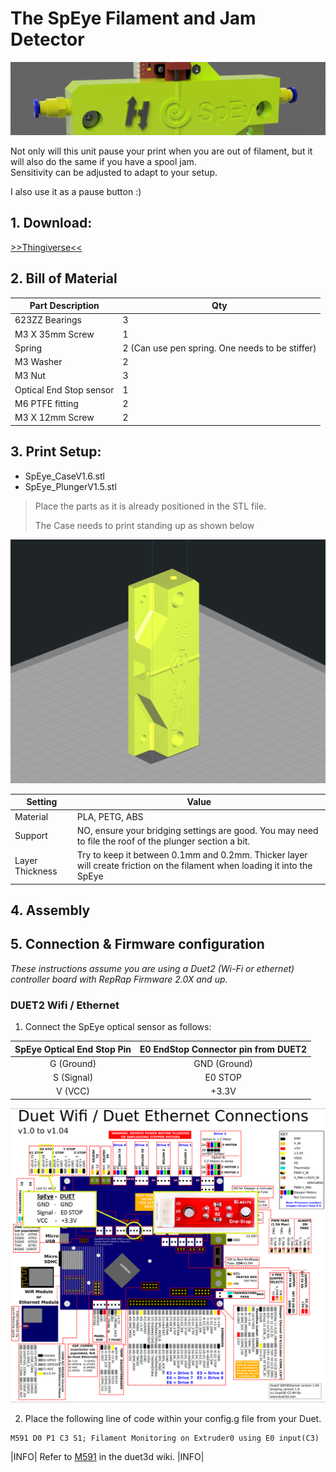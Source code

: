 # The SpEye Filament and Jam Detector

![SpyEye Banner](files/mods/miragec/spy-eye/spybanner.png)

Not only will this unit pause your print when you are out of filament, but it will also do the same if you have a spool jam.  
Sensitivity can be adjusted to adapt to your setup.

I also use it as a pause button :)

## 1. Download:

[>>Thingiverse<<](https://www.thingiverse.com/thing:4299458)

## 2. Bill of Material

| Part Description        | Qty                                             |
|-------------------------|-------------------------------------------------|
| 623ZZ Bearings          | 3                                               |
| M3 X 35mm Screw         | 1                                               |
| Spring                  | 2 (Can use pen spring. One needs to be stiffer) |
| M3 Washer               | 2                                               |
| M3 Nut                  | 3                                               |
| Optical End Stop sensor | 1                                               |
| M6 PTFE fitting         | 2                                               |
| M3 X 12mm Screw         | 2                                               |

## 3. Print Setup:

- SpEye_CaseV1.6.stl
- SpEye_PlungerV1.5.stl

> Place the parts as it is already positioned in the STL file.
> 
> The Case needs to print standing up as shown below

![SpyEye Cura](files/mods/miragec/spy-eye/speyecura.png)

| Setting         | Value                                                                                                                     |
|-----------------|---------------------------------------------------------------------------------------------------------------------------|
| Material        | PLA, PETG, ABS                                                                                                            |
| Support         | NO, ensure your bridging settings are good.  You may need to file the roof of the plunger section a bit.                  |
| Layer Thickness | Try to keep it between 0.1mm and 0.2mm. Thicker layer will create friction on the filament when loading it into the SpEye |

## 4. Assembly

## 5. Connection & Firmware configuration
_These instructions assume you are using a Duet2 (Wi-Fi or ethernet) controller board with RepRap Firmware 2.0X and up._
### DUET2 Wifi / Ethernet
1. Connect the SpEye optical sensor as follows:

| SpEye Optical End Stop Pin | E0 EndStop Connector pin from DUET2 |
|:--------------------------:|:-----------------------------------:|
|         G (Ground)         |            GND (Ground)             |
|         S (Signal)         |               E0 STOP               |
|          V (VCC)           |                +3.3V                |

![SpyEye Duet Connection](files/mods/miragec/spy-eye/duetwifi_speye.png)

2. Place the following line of code within your config.g file from your Duet.  
```reprap config.g
M591 D0 P1 C3 S1; Filament Monitoring on Extruder0 using E0 input(C3)
```

|INFO|
Refer to <a href="https://duet3d.dozuki.com/Wiki/Gcode#Section_M591_Configure_filament_sensing">M591</a> in the duet3d wiki.
|INFO|